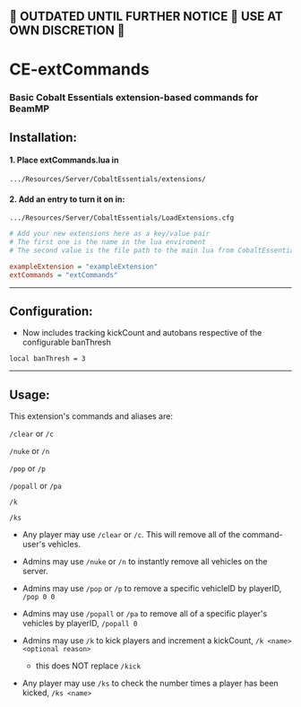 ## 🛑 OUTDATED UNTIL FURTHER NOTICE 🛑 USE AT OWN DISCRETION 🛑

# CE-extCommands

### Basic Cobalt Essentials extension-based commands for BeamMP

## Installation:

#### 1. Place extCommands.lua in
`.../Resources/Server/CobaltEssentials/extensions/`

#### 2. Add an entry to turn it on in:
`.../Resources/Server/CobaltEssentials/LoadExtensions.cfg`

```cfg
# Add your new extensions here as a key/value pair
# The first one is the name in the lua enviroment
# The second value is the file path to the main lua from CobaltEssentials/extensions

exampleExtension = "exampleExtension"
extCommands = "extCommands"
```

---
## Configuration:
- Now includes tracking kickCount and autobans respective of the configurable banThresh
```
local banThresh = 3
```


---
## Usage:

This extension's commands and aliases are:

`/clear` or `/c`

`/nuke` or `/n`

`/pop` or `/p`

`/popall` or `/pa`

`/k`

`/ks`

* Any player may use `/clear` or `/c`. This will remove all of the command-user's vehicles.

* Admins may use `/nuke` or `/n` to instantly remove all vehicles on the server.

* Admins may use `/pop` or `/p` to remove a specific vehicleID by playerID, `/pop 0 0`

* Admins may use `/popall` or `/pa` to remove all of a specific player's vehicles by playerID, `/popall 0`

* Admins may use `/k` to kick players and increment a kickCount, `/k <name> <optional reason>`
  * this does NOT replace `/kick`

* Any player may use `/ks` to check the number times a player has been kicked, `/ks <name>`


